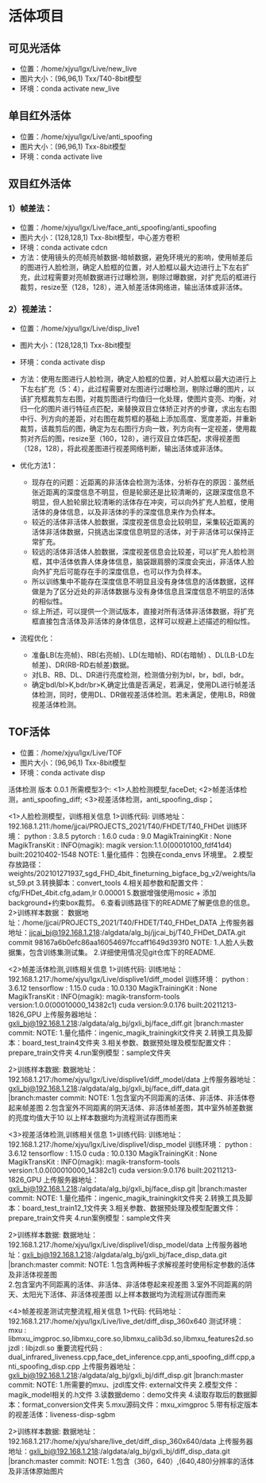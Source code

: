 
# 活体项目

## 可见光活体
- 位置：/home/xjyu/lgx/Live/new_live
- 图片大小：(96,96,1) Txx/T40-8bit模型
- 环境：conda activate new_live

## 单目红外活体
- 位置：/home/xjyu/lgx/Live/anti_spoofing
- 图片大小：(96,96,1) Txx-8bit模型
- 环境：conda activate live

## 双目红外活体
### 1）帧差法：
- 位置：/home/xjyu/lgx/Live/face_anti_spoofing/anti_spoofing
- 图片大小：(128,128,1) Txx-8bit模型，中心差方卷积
- 环境：conda activate cdcn
- 方法：使用镜头的亮帧亮帧数据-暗帧数据，避免环境光的影响，使用帧差后的图进行人脸检测，确定人脸框的位置，对人脸框以最大边进行上下左右扩充，此过程需要对亮帧数据进行过曝检测，剔除过曝数据，对扩充后的框进行裁剪，resize至（128，128），进入帧差活体网络进，输出活体或非活体。

### 2）视差法：
- 位置：/home/xjyu/lgx/Live/disp_live1
- 图片大小：(128,128,1) Txx-8bit模型
- 环境：conda activate disp
- 方法：使用左图进行人脸检测，确定人脸框的位置，对人脸框以最大边进行上下左右扩充（5：4），此过程需要对左图进行过曝检测，剔除过曝的图片，以该扩充框裁剪左右图，对裁剪图进行均值归一化处理，使图片变亮、均衡，对归一化的图片进行特征点匹配，来替换双目立体矫正对齐的步骤，求出左右图中行、列方向的差距，对右图在裁剪框的基础上添加高度、宽度差距，并重新裁剪，该裁剪后的图，确定为左右图行方向一致，列方向有一定视差，使用裁剪对齐后的图，resize至（160，128），进行双目立体匹配，求得视差图（128，128），将此视差图进行视差网络判断，输出活体或非活体。



- 优化方法1：
    - 现存在的问题：近距离的非活体会检测为活体，分析存在的原因：虽然纸张近距离的深度信息不明显，但是轮廓还是比较清晰的，这跟深度信息不明显，但人脸轮廓比较清晰的活体存在冲突，可以向外扩充人脸框，使用活体的身体信息，以及非活体的手的深度信息来作为负样本。
    - 较近的活体非活体人脸数据，深度视差信息会比较明显，采集较近距离的活体非活体数据，只挑选出深度信息明显的活体，对于非活体可以保持正常扩充。
    - 较远的活体非活体人脸数据，深度视差信息会比较差，可以扩充人脸检测框，其中活体依靠人体身体信息，脑袋跟肩膀的深度会突出，非活体人脸向外扩充后可能存在手的深度信息，也可以作为负样本。
    - 所以训练集中不能存在深度信息不明显且没有身体信息的活体数据，这样做是为了区分近处的非活体数据与没有身体信息且深度信息不明显的活体的相似性。
    - 综上所述，可以提供一个测试版本，直接对所有活体非活体数据，将扩充框直接包含活体及非活体的身体信息，这样可以规避上述描述的相似性。

- 流程优化：
    - 准备LB(左亮帧)、RB(右亮帧)、LD(左暗帧)、RD(右暗帧) 、DL(LB-LD左帧差)、DR(RB-RD右帧差)数据。
    - 对LB、RB、DL、DR进行亮度检测，检测值分别为bl，br，bdl，bdr。
    - 确定bdl/bl>K,bdr/br>K,确定比值是否满足，若满足，使用DL进行帧差活体检测，同时，使用DL、DR做视差活体检测。若未满足，使用LB，RB做视差活体检测。


## TOF活体
- 位置：/home/xjyu/lgx/Live/TOF
- 图片大小：(96,96,1) Txx-8bit模型
- 环境：conda activate disp




活体检测   版本 0.0.1
所需模型3个:
           <1>人脸检测模型,faceDet;
		   <2>帧差活体检测，anti_spoofing_diff;
		   <3>视差活体检测，anti_spoofing_disp；	

<1>人脸检测模型，训练相关信息
  1>训练代码:
    训练地址：192.168.1.211:/home/jjcai/PROJECTS_2021/T40/FHDET/T40_FHDet
    训练环境：
            python           : 3.8.5
            pytorch          : 1.6.0
            cuda             : 9.0
            MagikTrainingKit : None
            MagikTransKit    : INFO(magik): magik version:1.1.0(00010100_fdf41d4)  built:20210402-1548
    NOTE:
         1.量化插件：包换在conda_envs 环境里。
         2.模型存放路径：weights/202101271937_sgd_FHD_4bit_fineturning_bigface_bg_v2/weights/last_59.pt
         3.转换脚本：convert_tools
         4.相关超参数和配置文件：cfg/FHDet_4bit.cfg,adam,lr 0.00001
         5.数据增强使用mosic + 添加background+约束box裁剪。
         6.查看训练路径下的README了解更信息的信息。
   2>训练样本数据：
     数据地址：/home/jjcai/PROJECTS_2021/T40/FHDET/T40_FHDet_DATA
     上传服务器地址：jjcai_bj@192.168.1.218:/algdata/alg_bj/jjcai_bj/T40_FHDet_DATA.git
     commit 98167a6b0efc86aa16054697fccaff1649d393f0
     NOTE:
         1.人脸人头数据集，包含训练集测试集。
         2.详细使用情况见git仓库下的README.

<2>帧差活体检测,训练相关信息
  1>训练代码:
    训练地址： 192.168.1.217:/home/xjyu/lgx/Live/displive1/diff_model
    训练环境：
            python           : 3.6.12
            tensorflow       : 1.15.0
            cuda             : 10.0.130
            MagikTrainingKit : None
            MagikTransKit    : INFO(magik): magik-transform-tools version:1.0.0(00010000_14382c1)  cuda version:9.0.176  built:20211213-1826_GPU
    上传服务器地址：gxli_bj@192.168.1.218:/algdata/alg_bj/gxli_bj/face_diff.git |branch:master
    commit: 
    NOTE:
      1.量化插件：ingenic_magik_trainingkit文件夹
      2.转换工具及脚本：board_test_train4文件夹
      3.相关参数、数据预处理及模型配置文件：prepare_train文件夹
      4.run案例模型：sample文件夹

  2>训练样本数据:
    数据地址：192.168.1.217:/home/xjyu/lgx/Live/displive1/diff_model/data
    上传服务器地址：gxli_bj@192.168.1.218:/algdata/alg_bj/gxli_bj/face_diff_data.git |branch:master
    commit: 
    NOTE:
      1.包含室内不同距离的活体、非活体、非活体卷起来帧差图
      2.包含室外不同距离的阴天活体、非活体帧差图，其中室外帧差数据的亮度均值大于10
      以上样本数据均为流程测试存图而来


<3>视差活体检测,训练相关信息
  1>训练代码:
    训练地址： 192.168.1.217:/home/xjyu/lgx/Live/displive1/disp_model
    训练环境：
            python           : 3.6.12
            tensorflow       : 1.15.0
            cuda             : 10.0.130
            MagikTrainingKit : None
            MagikTransKit    : INFO(magik): magik-transform-tools version:1.0.0(00010000_14382c1)  cuda version:9.0.176  built:20211213-1826_GPU
    上传服务器地址：gxli_bj@192.168.1.218:/algdata/alg_bj/gxli_bj/face_disp.git |branch:master
    commit: 
    NOTE:
      1.量化插件：ingenic_magik_trainingkit文件夹
      2.转换工具及脚本：board_test_train12_1文件夹
      3.相关参数、数据预处理及模型配置文件：prepare_train文件夹
      4.run案例模型：sample文件夹

  2>训练样本数据:
    数据地址：192.168.1.217:/home/xjyu/lgx/Live/displive1/disp_model/data
    上传服务器地址：gxli_bj@192.168.1.218:/algdata/alg_bj/gxli_bj/face_disp_data.git |branch:master
    commit: 
    NOTE:
      1.包含两种板子求解视差时使用标定参数的活体及非活体视差图  
      2.包含室内不同距离的活体、非活体、非活体卷起来视差图
      3.室外不同距离的阴天、太阳光下活体、非活体视差图
      以上样本数据均为流程测试存图而来


<4>帧差视差测试完整流程,相关信息
  1>代码:
    代码地址： 192.168.1.217:/home/xjyu/lgx/Live/live_det/diff_disp_360x640
    测试环境：
            mxu           : libmxu_imgproc.so,libmxu_core.so,libmxu_calib3d.so,libmxu_features2d.so
            jzdl          : libjzdl.so
            重要流程代码    : dual_infrared_liveness.cpp,face_det_inference.cpp,anti_spoofing_diff.cpp,anti_spoofing_disp.cpp
    上传服务器地址：gxli_bj@192.168.1.218:/algdata/alg_bj/gxli_bj/diff_disp.git |branch:master
    commit: 
    NOTE:
      1.所需要的mxu、jzdl库文件: external文件夹
      2.模型文件：magik_model相关的.h文件
      3.读数据demo：demo文件夹
      4.读取存取后的数据脚本：format_conversion文件夹
      5.mxu源码文件：mxu_ximgproc
      5.带有标定版本的视差活体：liveness-disp-sgbm

  2>训练样本数据:
    数据地址：192.168.1.217:/home/xjyu/share/live_det/diff_disp_360x640/data
    上传服务器地址：gxli_bj@192.168.1.218:/algdata/alg_bj/gxli_bj/diff_disp_data.git |branch:master
    commit: 
    NOTE:
    1.包含（360，640）,(640,480)分辨率的活体及非活体原始图片


